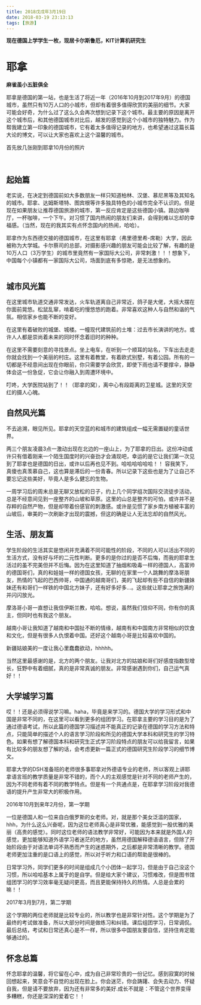 ```yaml
---
title: 2018戊戌年3月19日
date: 2018-03-19 23:13:13
tags: [旅游]
---
```


**现在德国上学学生一枚，现居卡尔斯鲁厄，KIT计算机研究生**

# 耶拿

**麻雀虽小五脏俱全**

耶拿是德国的第一站，也是生活了将近一年（2016年10月到2017年9月）的德国城市，虽然只有10万人口的小城市，但却有着很多值得欣赏的美丽的细节。大家可能会好奇，为什么过了这么久会再次想到记录下这个城市。最主要的原因是离开这个城市后，和其他德国城市对比后，越发的感觉到这个小城市的独特魅力。作为帮我建立第一印象的德国城市，它有着太多值得记录的地方，也希望通过这篇长篇大论的博文，可以让大家也喜欢上这个温馨的城市。

首先放几张刚到耶拿10月份的照片

![]()
![]()
![]()

## 起始篇

老实说，在决定到德国前如大多数朋友一样只知道柏林、汉堡、慕尼黑等及其知名的城市。耶拿、达姆斯塔特、图宾根等许多独具特色的小城市完全不认识的。但是现在如果朋友让推荐德国旅游的城市，第一反应肯定是这些德国小镇。路边咖啡厅，一杯咖啡，一个下午。对习惯了国内热闹的朋友们来讲，会得到难以忘却的幸福感。（当然，现在的我其实有点怀念国内的热闹，哈哈）。

耶拿作为东西德交接的德国城市，在这里有耶拿（弗里德里希-席勒）大学，因此被称为大学城。卡尔蔡司的总部，对摄影感兴趣的朋友可能会比较了解，有趣的是10万人口（3万学生）的城市里竟然有一家国际大公司，非常刺激！！！想象下，中国每个小镇都有一家国际大公司，场面到底有多惊艳，是无法想象的。

![]()

## 城市风光篇

在这里城市轨道交通非常发达，火车轨道离自己非常近，鸽子是大佬，大摇大摆在你面前晃悠。松鼠乱窜，啃着吃的慢悠悠的跑着。非常喜欢这种人与自然和谐的气氛。相信家乡也能不断的变好。

在这里有着破败的城堡、城楼。一幢现代建筑前的土堆：过去市长演讲的地方。或许人人都是崇尚着未来的同时怀念着旧时的种种。

在这里不需要刻意的寻找景点。坐上电车，在听到一个顺耳的站名，下车出去走走你就会找到一个美丽的村庄。这里有着教堂，有着欧式别墅，有着公园。所有的一切都是不经意间出现在你眼前，你只需要学会欣赏，即使下雨也请不要撑伞，静静体会这一份急促，它会让你融入到周遭环境中。

叮咚，大学医院站到了！！（耶拿的窝），离中心有段距离的卫星城。这里的天空红的摄人心魄。

## 自然风光篇

不去追溯，眼见所见。耶拿的天空蓝的和城市的建筑组成一幅无需置疑的童话世界。

两三个朋友凌晨3点一激动出现在北边的一座山上，为了耶拿的日出。这份冲动或许只有借着刚来一个陌生国度时的兴奋劲才会涌现吧，幸运的是它让我们第一次见到了耶拿也是德国的日出，或许以后再也见不到。哈哈哈哈哈哈！！ 容我笑下，真傻也真羡慕自己，这也算是滞后的一份青春。所以记录下这些也是为了让自己不要忘记这些美好，毕竟人是多么健忘的生物。

一周学习后的周末总是无聊又放松的日子，约上几个同学组次国际交流徒步活动，总是不经意间见到一座整齐的山坡和草原。这里的山总是整齐的可怕，或许并不是存粹的自然产物，但是却带着份感官的刺激感。或许是见惯了家乡南方植被丰富的山坡后，审美的一次刷新才出现的震撼，但这的确是让人无法忘却的自然风光。


## 生活、朋友篇

学生阶段的生活其实是悠闲并充满着不同可能性的阶段，不同的人可以活出不同的生活方式，没有好与坏的二元性判断。更多的是你过的是否不后悔，而我的耶拿生活过的虽不完美但并不后悔。因为在这里知道了抽烟和吸毒一样的德国人，高富帅的德国哥们，真的和娃娃一样的德国女孩，无聊的在家里一个人跳舞的摩洛哥朋友，热情的飞起的巴西帅哥，中国通的越南哥们，美的飞起却有些不自信的新疆妹妹还有和哥们一样铁的中国北方妹子，还有好多好多...。这些就让耶拿之旅饱满的并闪闪放光。

摩洛哥小哥一直想让我信伊斯兰教，哈哈。想说，虽然我们信仰不同，你有你的真主，但同时也有我这个朋友。

越南小哥让我知道了越南和中国扯不断的情缘，越南有和中国南方非常相似的饮食和文化，但是有很多人仇恨着中国。还好这个越南小哥是比较喜欢中国的。

新疆姑娘美的一度让我心里蠢蠢欲动，hhhhh。

当然这里最感谢的是，北方的两个朋友。让我对北方的姑娘和哥们好感度指数型增长，狂野中有着细腻，真的是非常真诚的朋友。非常感谢遇到你们，自己运气真好！！

## 大学城学习篇

哎！！还是必须得说学习嘛。haha，毕竟是来学习的。德国大学的学习形式和中国是非常不同的，在这里可以看到更多的组团学习。在耶拿主要的学习目的是为了通过德语考试，所以此篇的德国学习描述并不能真正的记录在德国的学习方法和特点，只能简单的描述个人的语言学习阶段和所见的德国大学本科和研究生的学习特色。如果有想了解德国本科和研究生正式学习阶段特点的朋友可以给我留言，如果有比较多的朋友想了解的话，会考虑更新一篇正式的德国研究生阶段学习的细节博文。

耶拿大学的DSH准备班的老师很多事耶拿对外德语专业的老师，所以客观上讲耶拿语言班的教学质量是非常不错的，而个人的主观感觉是针对不同的老师产生的，因为不同老师有着不同的教学特点。但是有一个共通点是，在耶拿学习阶段对我德语的提升产生非常大的积极作用。

2016年10月到来年2月份，第一学期

一位是德国人和一位来自白俄罗斯的女老师。对，就是那个美女泛滥的国家，hhh，为什么这么兴奋呢，因为这位老师真心是非常优雅，能感觉到一股优雅的美丽（高贵的感觉）。同时这位老师的语法教学非常好，可能因为本来就是外国人的感觉，更加能够知道外语学习者迷茫的地方，虽然用德国解释德语语言，但除了开始阶段由于对语法单词不熟悉而产生的迷惑期外，之后都是非常清晰的教学。德国老师更加注重的是口语上的感觉，所以对于听力和口语的帮助是很棒的。

日常学习外，同学们更多的时间是组成几个小团体一起学习，但是由于自己没这个习惯，所以哈哈基本上属于的是自学。但是给大家个建议，习惯难改，但是图书馆组团学习的学习效率毫无疑问更高，而且更能保持持久的热情。人总是会累的嘛！！

2017年3月到7月，第二学期

这个学期的两位老师就是比较专业的，所以教学也是非常针对性。这个学期是为了最终的考试做准备，所以大部分时间是做练习和纠错。课后组团学习，日常调侃。最后总结，考试和日常还真心是不一样，所以很多中国朋友要自信，坚持住肯定能够通过的。

## 怀念总篇

怀念耶拿的温馨，将它留在心中，成为自己非常珍贵的一份记忆。感到寂寞的时候回想起来，笑意会不自觉的出现在脸上。你会迷茫，你会踌躇、会失去动力、怀疑自我，但是请不要放弃，因为还有非常多的美好.成长不就是：不管这个世界变得多糟糕，你还是深深的爱着它！！

